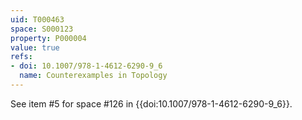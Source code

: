 ```yaml
---
uid: T000463
space: S000123
property: P000004
value: true
refs:
- doi: 10.1007/978-1-4612-6290-9_6
  name: Counterexamples in Topology
---
```


See item #5 for space #126 in {{doi:10.1007/978-1-4612-6290-9_6}}.
